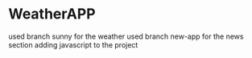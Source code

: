 ﻿# WeatherAPP
used branch sunny for the weather
used branch new-app for the news section
adding javascript to the project
